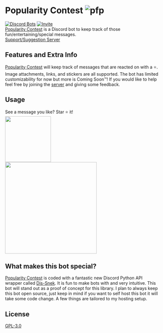 # Popularity Contest ![pfp](https://cdn.discordapp.com/avatars/900353078128173097/9975d3f9ec1b94858a96ea634315854f.webp?size=32)

[![Discord Bots](https://top.gg/api/widget/servers/900353078128173097.svg)](https://top.gg/bot/900353078128173097)
[![Invite](https://img.shields.io/static/v1?label=bot&message=Invite%20me!&color=yellow)](https://top.gg/bot/900353078128173097)
\
[Popularity Contest](https://discord.com/api/oauth2/authorize?client_id=900353078128173097&permissions=274878032976&scope=bot%20applications.commands) is a Discord bot to keep track of those fun/entertaining/special messages.\
[Support/Suggestion Server](https://discord.gg/wSQ92ng2f9)

## Features and Extra Info
[Popularity Contest](https://discord.com/api/oauth2/authorize?client_id=900353078128173097&permissions=274878032976&scope=bot%20applications.commands) will keep track of messages that are reacted on with a ⭐. Image attachments, links, and stickers are all supported. The bot has limited customizability for now but more is Coming Soon™️! If you would like to help feel free by joining the [server](https://discord.gg/wSQ92ng2f9) and giving some feedback.

## Usage
See a message you like? Star ⭐ it!\
<a href="https://media.discordapp.net/attachments/902005540023058444/905981088470536192/popular_message.png">
<img src="https://media.discordapp.net/attachments/902005540023058444/905981088470536192/popular_message.png" height="150"></img></a>\
<a href="https://media.discordapp.net/attachments/902005540023058444/905981459582574602/the_star.png">
<img src="https://media.discordapp.net/attachments/902005540023058444/905981459582574602/the_star.png" height="300"></img></a>
## What makes this bot special?
[Popularity Contest](https://discord.com/api/oauth2/authorize?client_id=900353078128173097&permissions=274878032976&scope=bot%20applications.commands) is coded with a fantastic new Discord Python API wrapper called [Dis-Snek](https://github.com/Discord-Snake-Pit/Dis-Snek). It is fun to make bots with and very intuitive. This bot will stand out as a proof of concept for this library. I plan to always keep this bot open source, just keep in mind if you want to self host this bot it will take some code change. A few things are tailored to my hosting setup.

## License
[GPL-3.0](https://www.gnu.org/licenses/gpl-3.0-standalone.html)

